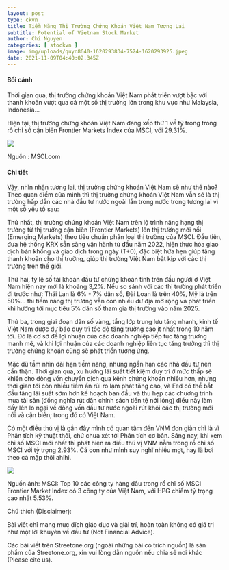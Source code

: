 ```yaml
---
layout: post
type: ckvn
title: Tiềm Năng Thị Trường Chứng Khoán Việt Nam Tương Lai
subtitle: Potential of Vietnam Stock Market
author: Chi Nguyen
categories: [ stockvn ]
image: img/uploads/quyn8640-1620293834-7524-1620293925.jpeg
date: 2021-11-09T04:40:02.345Z
---
```

#### Bối cảnh

Thời gian qua, thị trường chứng khoán Việt Nam phát triển vượt bậc với thanh khoản vượt qua cả một số thị trường lớn trong khu vực như Malaysia, Indonesia…

Hiện tại, thị trường chứng khoán Việt Nam đang xếp thứ 1 về tỷ trọng trong rổ chỉ số cận biên Frontier Markets Index của MSCI, với 29.31%. 

![](https://lh5.googleusercontent.com/ZVzHPTRVLianAmjqLhZPWVsZc_NbvfhUw-TvmoHnirvmjlfpl-E0Pi1zzfVENztpxRZqE10ygVZy2CzXNhyqv1YYEsPnLLcDLnzu5UB4kZJfrL12tSUtNliV1ZjjfxHZxg7KJO1Isjil8ZuuT8M)

Nguồn : MSCI.com

#### Chi tiết

Vậy, nhìn nhận tương lai, thị trường chứng khoán Việt Nam sẽ như thế nào? Theo quan điểm của mình thì thị trường chứng khoán Việt Nam vẫn sẽ là thị trường hấp dẫn các nhà đầu tư nước ngoài lẫn trong nước trong tương lai vì một số yếu tố sau:

Thứ nhất, thị trường chứng khoán Việt Nam trên lộ trình nâng hạng thị trường từ thị trường cận biên (Frontier Markets) lên thị trường mới nổi (Emerging Markets) theo tiêu chuẩn phân loại thị trường của MSCI. Đầu tiên, đưa hệ thống KRX sẵn sàng vận hành từ đầu năm 2022, hiện thực hóa giao dịch bán khống và giao dịch trong ngày (T+0), đặc biệt hứa hẹn giúp tăng thanh khoản cho thị trường, giúp thị trường Việt Nam bắt kịp với các thị trường trên thế giới. 

Thứ hai, tỷ lệ số tài khoản đầu tư chứng khoán tính trên đầu người ở Việt Nam hiện nay mới là khoảng 3,2%. Nếu so sánh với các thị trường phát triển đi trước như: Thái Lan là 6% - 7% dân số, Đài Loan là trên 40%, Mỹ là trên 50%… thì tiềm năng thị trường vẫn còn nhiều dư địa mở rộng và phát triển khi hướng tới mục tiêu 5% dân số tham gia thị trường vào năm 2025.

Thứ ba, trong giai đoạn dân số vàng, tầng lớp trung lưu tăng nhanh, kinh tế Việt Nam được dự báo duy trì tốc độ tăng trưởng cao ít nhất trong 10 năm tới. Đó là cơ sở để lợi nhuận của các doanh nghiệp tiếp tục tăng trưởng mạnh mẽ, và khi lợi nhuận của các doanh nghiệp liên tục tăng trưởng thì thị trường chứng khoán cũng sẽ phát triển tương ứng.

Mặc dù tầm nhìn dài hạn tiềm năng, nhưng ngắn hạn các nhà đầu tư nên cẩn thận. Thời gian qua, xu hướng lãi suất tiết kiệm duy trì ở mức thấp sẽ khiến cho dòng vốn chuyển dịch qua kênh chứng khoán nhiều hơn, nhưng thời gian tới còn nhiều tiềm ẩn rủi ro lạm phát tăng cao, và Fed có thể bắt đầu tăng lãi suất sớm hơn kế hoạch ban đầu và thu hẹp các chương trình mua tài sản (đồng nghĩa rút dần chính sách tiền tệ nới lỏng) điều này làm dấy lên lo ngại về dòng vốn đầu tư nước ngoài rút khỏi các thị trường mới nổi và cận biên; trong đó có Việt Nam.

Có một điều thú vị là gần đây mình có quan tâm đến VNM đơn giản chỉ là vì Phân tích kỹ thuật thôi, chứ chưa xét tới Phân tích cơ bản. Sáng nay, khi xem chỉ số MSCI mới nhất thì phát hiện ra điều thú vị VNM nằm trong rổ chỉ số MSCI với tỷ trọng 2.93%. Cá con như mình suy nghĩ nhiều mợt, hay là bơi theo cá mập thôi ahihi.

![](https://lh6.googleusercontent.com/hsSuPSRBH6VJzZMqONaKDGraZv6fc4nztJ7j7Q7EoqAj3aVo8b354FJhbBi70Pt92_qDMDIdkavrY0TALrh_1zyS5sxcyNchGIJWXuEQY5en-erJ-KP1SDY85CNOERpZEOPvSuOrLwCXan5YncY)

Nguồn ảnh: MSCI: Top 10 các công ty hàng đầu trong rổ chỉ số MSCI Frontier Market Index có 3 công ty của Việt Nam, với HPG chiếm tỷ trọng cao nhất 5.53%.


Chú thích (Disclaimer):

Bài viết chỉ mang mục đích giáo dục và giải trí, hoàn toàn không có giá trị như một lời khuyên về đầu tư (Not Financial Advice).

Các bài viết trên Streetone.org (ngoài những bài có trích nguồn) là sản phẩm của Streetone.org, xin vui lòng dẫn nguồn nếu chia sẻ nơi khác (Please cite us).